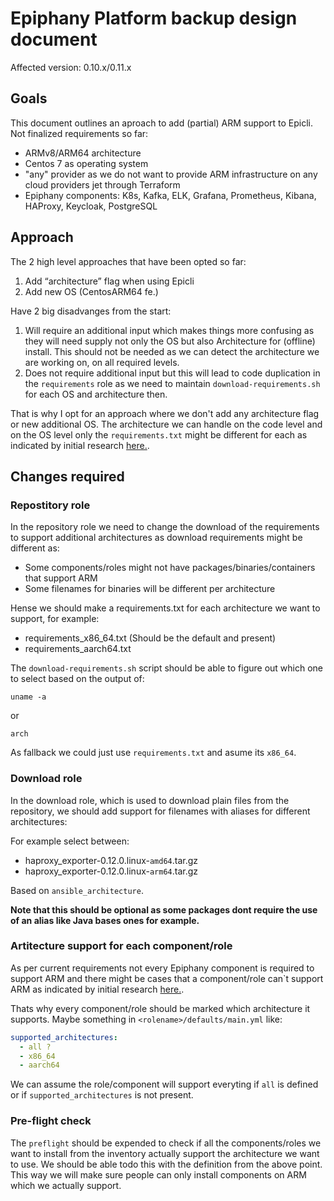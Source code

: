 # Epiphany Platform backup design document

Affected version: 0.10.x/0.11.x

## Goals

This document outlines an aproach to add (partial) ARM support to Epicli. Not finalized requirements so far:

- ARMv8/ARM64 architecture
- Centos 7 as operating system
- "any" provider as we do not want to provide ARM infrastructure on any cloud providers jet through Terraform
- Epiphany components: K8s, Kafka, ELK, Grafana, Prometheus, Kibana, HAProxy, Keycloak, PostgreSQL

## Approach

The 2 high level approaches that have been opted so far:

1. Add “architecture” flag when using Epicli
2. Add new OS (CentosARM64 fe.)

Have 2 big disadvanges from the start:

1. Will require an additional input which makes things more confusing as they will need supply not only the OS but also Architecture for (offline) install. This should not be needed as we can detect the architecture we are working on, on all required levels.
2. Does not require additional input but this will lead to code duplication in the ```requirements``` role as we need to maintain ```download-requirements.sh``` for each OS and architecture then.

That is why I opt for an approach where we don't add any architecture flag or new additional OS. The architecture we can handle on the code level and on the OS level only the ```requirements.txt``` might be different for each as indicated by initial research [here.](./centos-arm-analysis.md).


## Changes required

### Repostitory role

In the repository role we need to change the download of the requirements to support additional architectures as download requirements might be different as:

- Some components/roles might not have packages/binaries/containers that support ARM
- Some filenames for binaries will be different per architecture

Hense we should make a requirements.txt for each architecture we want to support, for example:

- requirements_x86_64.txt (Should be the default and present)
- requirements_aarch64.txt

The ```download-requirements.sh``` script should be able to figure out which one to select based on the output of:

```shell
uname -a
```

or

```shell
arch
```

As fallback we could just use ```requirements.txt``` and asume its ```x86_64```.

### Download role

In the download role, which is used to download plain files from the repository, we should add support for filenames with aliases for different architectures:

For example select between:

- haproxy_exporter-0.12.0.linux-```amd64```.tar.gz
- haproxy_exporter-0.12.0.linux-```arm64```.tar.gz

Based on ```ansible_architecture```.

**Note that this should be optional as some packages dont require the use of an alias like Java bases ones for example.**

### Artitecture support for each component/role

As per current requirements not every Epiphany component is required to support ARM and there might be cases that a component/role can`t support ARM as indicated by initial research [here.](./centos-arm-analysis.md).

Thats why every component/role should be marked which architecture it supports. Maybe something in ```<rolename>/defaults/main.yml``` like:

```yml
supported_architectures:
  - all ?
  - x86_64
  - aarch64
```

We can assume the role/component will support everyting if ```all``` is defined or if ```supported_architectures``` is not present.

### Pre-flight check

The ```preflight``` should be expended to check if all the components/roles we want to install from the inventory actually support the architecture we want to use. We should be able todo this with the definition from the above point. This way we will make sure people can only install components on ARM which we actually support.
